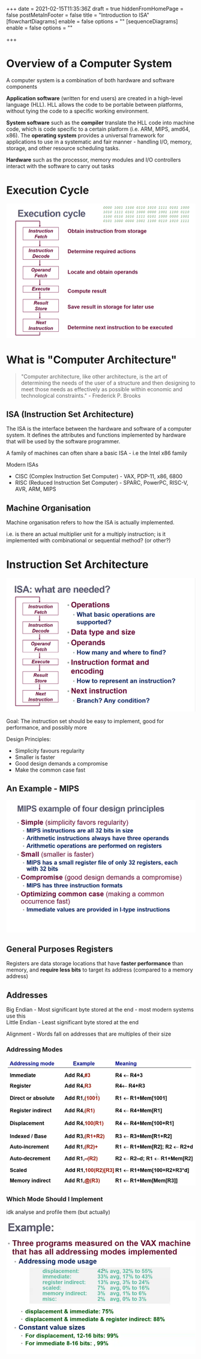 +++
date = 2021-02-15T11:35:36Z
draft = true
hiddenFromHomePage = false
postMetaInFooter = false
title = "Introduction to ISA"
[flowchartDiagrams]
enable = false
options = ""
[sequenceDiagrams]
enable = false
options = ""

+++
# Overview of a Computer System

A computer system is a combination of both hardware and software components

**Application software** (written for end users) are created in a high-level language (HLL). HLL allows the code to be portable between platforms, without tying the code to a specific working environment.

**System software** such as the **compiler** translate the HLL code into machine code, which is code specific to a certain platform (i.e. ARM, MIPS, amd64, x86). The **operating system** provides a universal framework for applications to use in a systematic and fair manner - handling I/O, memory, storage, and other resource scheduling tasks.

**Hardware** such as the processor, memory modules and I/O controllers interact with the software to carry out tasks

# Execution Cycle

![](/uploads/snipaste_2021-02-18_02-26-40.png)

# What is "Computer Architecture"

> "Computer architecture, like other architecture, is the art of determining the needs of the user of a structure and then designing to meet those needs as effectively as possible within economic and technological constraints." - Frederick P. Brooks

## ISA (Instruction Set Architecture)

The ISA is the interface between the hardware and software of a computer system. It defines the attributes and functions implemented by hardware that will be used by the software programmer.

A family of machines can often share a basic ISA - i.e the Intel x86 family

Modern ISAs

* CISC (Complex Instruction Set Computer) - VAX, PDP-11, x86, 6800
* RISC (Reduced Instruction Set Computer) - SPARC, PowerPC, RISC-V, AVR, ARM, MIPS

## Machine Organisation

Machine organisation refers to how the ISA is actually implemented.

i.e. is there an actual multiplier unit for a multiply instruction; is it implemented with combinational or sequential method? (or other?)

# Instruction Set Architecture

![](/uploads/snipaste_2021-02-18_02-27-30.png)

Goal: The instruction set should be easy to implement, good for performance, and possibly more

Design Principles:

* Simplicity favours regularity
* Smaller is faster
* Good design demands a compromise
* Make the common case fast

## An Example - MIPS

![](/uploads/snipaste_2021-02-18_02-30-12.png)

## General Purposes Registers

Registers are data storage locations that have **faster performance** than memory, and **require less bits** to target its address (compared to a memory address)

## Addresses

Big Endian - Most significant byte stored at the end - most modern systems use this  
Little Endian - Least significant byte stored at the end

Alignment - Words fall on addresses that are multiples of their size

### Addressing Modes

![](/uploads/snipaste_2021-02-18_02-54-14.png)

### Which Mode Should I Implement

idk analyse and profile them (but actually)

![](/uploads/snipaste_2021-02-18_02-58-44.png)